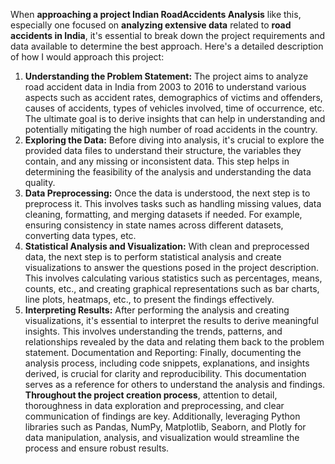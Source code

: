 When **approaching a project Indian RoadAccidents Analysis** like this, especially one focused on **analyzing extensive data** related to **road accidents in India**, it's essential to break down the project requirements and data available to determine the best approach. Here's a detailed description of how I would approach this project:

1. **Understanding the Problem Statement:** The project aims to analyze road accident data in India from 2003 to 2016 to understand various aspects such as accident rates, demographics of victims and offenders, causes of accidents, types of vehicles involved, time of occurrence, etc. The ultimate goal is to derive insights that can help in understanding and potentially mitigating the high number of road accidents in the country.
2. **Exploring the Data:** Before diving into analysis, it's crucial to explore the provided data files to understand their structure, the variables they contain, and any missing or inconsistent data. This step helps in determining the feasibility of the analysis and understanding the data quality.
3. **Data Preprocessing:** Once the data is understood, the next step is to preprocess it. This involves tasks such as handling missing values, data cleaning, formatting, and merging datasets if needed. For example, ensuring consistency in state names across different datasets, converting data types, etc.
4. **Statistical Analysis and Visualization:** With clean and preprocessed data, the next step is to perform statistical analysis and create visualizations to answer the questions posed in the project description. This involves calculating various statistics such as percentages, means, counts, etc., and creating graphical representations such as bar charts, line plots, heatmaps, etc., to present the findings effectively.
5. **Interpreting Results:** After performing the analysis and creating visualizations, it's essential to interpret the results to derive meaningful insights. This involves understanding the trends, patterns, and relationships revealed by the data and relating them back to the problem statement. Documentation and Reporting: Finally, documenting the analysis process, including code snippets, explanations, and insights derived, is crucial for clarity and reproducibility. This documentation serves as a reference for others to understand the analysis and findings.
**Throughout the project creation process**, attention to detail, thoroughness in data exploration and preprocessing, and clear communication of findings are key. Additionally, leveraging Python libraries such as Pandas, NumPy, Matplotlib, Seaborn, and Plotly for data manipulation, analysis, and visualization would streamline the process and ensure robust results.
